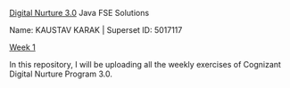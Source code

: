 [Digital Nurture 3.0](https://github.com/trinity2040/Digital-Nurture-3.0)
Java FSE Solutions

Name: KAUSTAV KARAK | 
Superset ID: 5017117

[Week 1](https://github.com/kaustavkarak/KaustavKarak_5017117/tree/main/Week%201)

In this repository, I will be uploading all the weekly exercises of Cognizant Digital Nurture Program 3.0.
